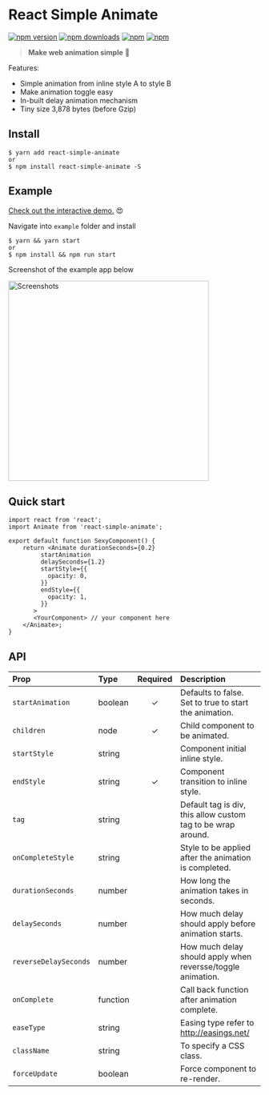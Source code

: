# React Simple Animate

[![npm version](https://img.shields.io/npm/v/react-simple-animate.svg?style=flat-square)](https://www.npmjs.com/package/react-simple-animate) [![npm downloads](https://img.shields.io/npm/dm/react-simple-animate.svg?style=flat-square)](https://www.npmjs.com/package/react-simple-animate) [![npm](https://img.shields.io/npm/dt/react-simple-animate.svg?style=flat-square)](https://www.npmjs.com/package/react-simple-animate) [![npm](https://img.shields.io/npm/l/react-simple-animate.svg?style=flat-square)](https://www.npmjs.com/package/react-simple-animate)

> **Make web animation simple** :clap:

Features:

 - Simple animation from inline style A to style B
 - Make animation toggle easy
 - In-built delay animation mechanism
 - Tiny size 3,878 bytes (before Gzip)

## Install

    $ yarn add react-simple-animate
    or
    $ npm install react-simple-animate -S

## Example

[Check out the interactive demo.](https://react-simple-animate.herokuapp.com/) 😍

Navigate into `example` folder and install

    $ yarn && yarn start
    or
    $ npm install && npm run start

Screenshot of the example app below

<img src="https://raw.githubusercontent.com/bluebill1049/react-simple-animate/master/example/screenShot.png" alt="Screenshots" width="400"/>

## Quick start

    import react from 'react';
    import Animate from 'react-simple-animate';
    
    export default function SexyComponent() {
	    return <Animate durationSeconds={0.2}
             startAnimation
             delaySeconds={1.2}
             startStyle={{
               opacity: 0,
             }}
             endStyle={{
               opacity: 1,
             }}
           >
           <YourComponent> // your component here
        </Animate>;
    }

## API

| Prop | Type | Required | Description |
| :--- | :--- | :---: | :--- |
| `startAnimation` | boolean | ✓ | Defaults to false. Set to true to start the animation. |
| `children` | node | ✓ | Child component to be animated. |
| `startStyle` | string |  | Component initial inline style. |
| `endStyle` | string | ✓ | Component transition to inline style. |
| `tag` | string |  |  Default tag is div, this allow custom tag to be wrap around. |
| `onCompleteStyle` | string |  | Style to be applied after the animation is completed. |
| `durationSeconds` | number |  | How long the animation takes in seconds. |
| `delaySeconds` | number |  | How much delay should apply before animation starts. |
| `reverseDelaySeconds` | number |  | How much delay should apply when reversse/toggle animation. |
| `onComplete` | function |  | Call back function after animation complete. |
| `easeType` | string |  | Easing type refer to http://easings.net/ |
| `className` | string |  | To specify a CSS class. |
| `forceUpdate` | boolean |  | Force component to re-render. |
